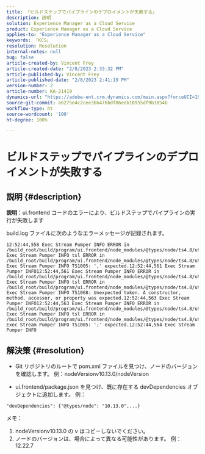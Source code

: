 ```yaml
---
title: 「ビルドステップでパイプラインのデプロイメントが失敗する」
description: 説明
solution: Experience Manager as a Cloud Service
product: Experience Manager as a Cloud Service
applies-to: "Experience Manager as a Cloud Service"
keywords: 「KCS」
resolution: Resolution
internal-notes: null
bug: false
article-created-by: Vincent Frey
article-created-date: "2/8/2023 2:33:32 PM"
article-published-by: Vincent Frey
article-published-date: "2/8/2023 2:41:19 PM"
version-number: 2
article-number: KA-21419
dynamics-url: "https://adobe-ent.crm.dynamics.com/main.aspx?forceUCI=1&pagetype=entityrecord&etn=knowledgearticle&id=11387d8d-bda7-ed11-aad1-6045bd006b4b"
source-git-commit: a6275e4c2cee3bb476bdf86eeb10955df9b3854b
workflow-type: ht
source-wordcount: '100'
ht-degree: 100%

---
```


# ビルドステップでパイプラインのデプロイメントが失敗する

## 説明 {#description}


<b>説明</b>：ui.frontend コードのエラーにより、ビルドステップでパイプラインの実行が失敗します

build.log ファイルに次のようなエラーメッセージが記録されます。


```
12:52:44,558 Exec Stream Pumper INFO ERROR in /build_root/build/program/ui.frontend/node_modules/@types/node/ts4.8/util.d.ts12:52:44,559 Exec Stream Pumper INFO tsl ERROR in /build_root/build/program/ui.frontend/node_modules/@types/node/ts4.8/util.d.ts(1485,42)12:52:44,561 Exec Stream Pumper INFO TS1005: ',' expected.12:52:44,561 Exec Stream Pumper INFO12:52:44,561 Exec Stream Pumper INFO ERROR in /build_root/build/program/ui.frontend/node_modules/@types/node/ts4.8/util.d.ts12:52:44,562 Exec Stream Pumper INFO tsl ERROR in /build_root/build/program/ui.frontend/node_modules/@types/node/ts4.8/util.d.ts(1485,44)12:52:44,563 Exec Stream Pumper INFO TS1068: Unexpected token. A constructor, method, accessor, or property was expected.12:52:44,563 Exec Stream Pumper INFO12:52:44,563 Exec Stream Pumper INFO ERROR in /build_root/build/program/ui.frontend/node_modules/@types/node/ts4.8/util.d.ts12:52:44,564 Exec Stream Pumper INFO tsl ERROR in /build_root/build/program/ui.frontend/node_modules/@types/node/ts4.8/util.d.ts(1485,57)12:52:44,564 Exec Stream Pumper INFO TS1005: ';' expected.12:52:44,564 Exec Stream Pumper INFO
```



## 解決策 {#resolution}


- Git リポジトリのルートで pom.xml ファイルを見つけ、ノードのバージョンを確認します。
例：nodeVersionv10.13.0/nodeVersion

- ui.frontend/package.json を見つけ、既に存在する devDependencies オブジェクトに追加します。
例：


```
"devDependencies": {"@types/node": "10.13.0",...}
```


メモ：
1. nodeVersionv10.13.0 の v はコピーしないでください。
2. ノードのバージョンは、場合によって異なる可能性があります。 例：12.22.7
